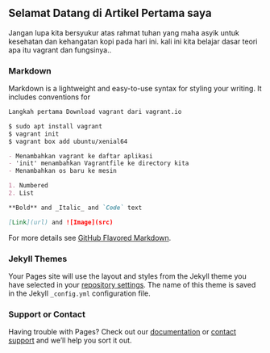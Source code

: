 ## Selamat Datang di Artikel Pertama saya
  Jangan lupa kita bersyukur atas rahmat tuhan yang maha asyik untuk kesehatan dan kehangatan kopi pada hari ini. kali ini kita belajar dasar teori apa itu vagrant dan fungsinya..

### Markdown

Markdown is a lightweight and easy-to-use syntax for styling your writing. It includes conventions for

```markdown
Langkah pertama Download vagrant dari vagrant.io

$ sudo apt install vagrant
$ vagrant init
$ vagrant box add ubuntu/xenial64

- Menambahkan vagrant ke daftar aplikasi
- 'init' menambahkan Vagrantfile ke directory kita
- Menambahkan os baru ke mesin 

1. Numbered
2. List

**Bold** and _Italic_ and `Code` text

[Link](url) and ![Image](src)
```

For more details see [GitHub Flavored Markdown](https://guides.github.com/features/mastering-markdown/).

### Jekyll Themes

Your Pages site will use the layout and styles from the Jekyll theme you have selected in your [repository settings](https://github.com/Sukomasih/Belajar-Vagrant/settings). The name of this theme is saved in the Jekyll `_config.yml` configuration file.

### Support or Contact

Having trouble with Pages? Check out our [documentation](https://help.github.com/categories/github-pages-basics/) or [contact support](https://github.com/contact) and we’ll help you sort it out.

